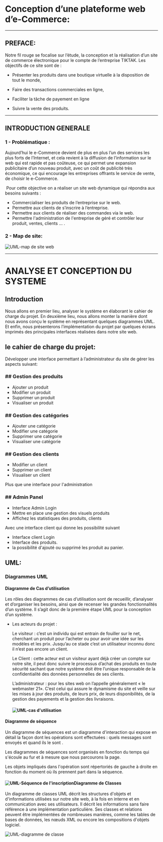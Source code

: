 # Conception d’une plateforme web d’e-Commerce:

_ _ _ _ _ _ _ _ _ _ _ _ _ _ _ _ _ _ _ _ _ _ _ _ _ _ _ _ _ _ _ _ _ _ _ _ _ _ _ _ _ _ _ _ _ _ _ _ _

## PREFACE:

Notre fil rouge se focalise sur l’étude, la conception et la réalisation d’un site de commerce électronique pour le compte de l’entreprise TIKTAK. Les objectifs de ce site sont de : 

- Présenter les produits dans une boutique virtuelle à la disposition de tout le monde, 

- Faire des transactions commerciales en ligne, 

- Faciliter la tâche de payement en ligne 

- Suivre la vente des produits. 

_ _ _ _ _ _ _ _ _ _ _ _ _ _ _ _ _ _ _ _ _ _ _ _ _ _ _ _ _ _ _ _ _ _ _ _ _ _ _ _ _ _ _ _ _ _ _ _ _

## INTRODUCTION GENERALE

### 1 -  Problématique :

Aujourd’hui le e-Commerce devient de plus en plus l’un des services les plus forts de l’Internet, et cela revient à la diffusion de l’information sur le web qui est rapide et pas coûteuse, ce qui permet une expansion publicitaire d’un nouveau produit, avec un coût de publicité très économique, ce qui encourage les entreprises offrants le service de vente, de choisir le e-Commerce. 

​		Pour cette objective on a réaliser un site web dynamique qui répondra aux besoins suivants : 

- Commercialiser les produits de l’entreprise sur le web.
-  Permettre aux clients de s’inscrire à l’entreprise.
- Permettre aux clients de réaliser des commandes via le web.
- Permettre l'administration de l'entreprise de géré et contrôler leur produit, ventes, clients ... . 

### 2 - Map de site:

![UML-map de site web](https://user-images.githubusercontent.com/75434277/117878688-853a6500-b295-11eb-9d87-f350f47f7697.png)

_ _ _ _ _ _ _ _ _ _ _ _ _ _ _ _ _ _ _ _ _ _ _ _ _ _ _ _ _ _ _ _ _ _ _ _ _ _ _ _ _ _ _ _ _ _ _ _ _

# ANALYSE ET CONCEPTION DU SYSTEME

## Introduction 

Nous allons en premier lieu, analyser le système en élaborant le cahier de charge du projet. En deuxième lieu, nous allons monter la manière dont nous avons conçu le système en représentant quelques diagrammes UML. Et enfin, nous présenterons l’implémentation du projet par quelques écrans imprimés des principales interfaces réalisées dans notre site web.

## le cahier de charge du projet:

Développer une interface permettant à l’administrateur du site de gérer les aspects suivant:

### ## Gestion des produits

- Ajouter un produit
- Modifier un produit
- Supprimer un produit
- Visualiser un produit

### ## Gestion des catégories

- Ajouter une catégorie
- Modifier une catégorie
- Supprimer une catégorie
- Visualiser une catégorie

### ## Gestion des clients

- Modifier un client
- Supprimer un client
- Visualiser un client

Plus que une interface pour l'administration 

### ## Admin Panel

- Interface Admin Login
- Mettre en place une gestion des visuels produits
- Affichez les statistiques des produits, clients

Avec une interface client qui donne les possibilité suivant 

- Interface client Login
- Interface des produits.
- la possibilité d'ajouté ou supprimé les produit au panier.

## UML:

###  Diagrammes UML 

####  Diagramme de Cas d’utilisation

 Les rôles des diagrammes de cas d’utilisation sont de recueillir, d’analyser et d’organiser les besoins, ainsi que de recenser les grandes fonctionnalités d’un système. Il s’agit donc de la première étape UML pour la conception d’un système. 

- Les acteurs du projet :

  Le visiteur : c’est un individu qui est entrain de fouiller sur le net, cherchant un produit pour l’acheter ou pour avoir une idée sur les modèles et les prix. Jusqu’au ce stade c’est un utilisateur inconnu donc il n’est pas encore un client.

  Le Client : cette acteur est un visiteur ayant déjà créer un compte sur notre site, il peut donc suivre le processus d’achat des produits en toute sécurité sachant que notre système doit être l’unique responsable de la confidentialité des données personnelles de ses clients. 

  L’administrateur : pour les sites web on l’appelle généralement « le webmaster 21». C’est celui qui assure le dynamisme du site et veille sur les mises à jour des produits, de leurs prix, de leurs disponibilités, de la gestion des payements et la gestion des livraisons.
  
  #### ![UML-cas d'utilisation](https://user-images.githubusercontent.com/75434277/117878845-b7e45d80-b295-11eb-9857-a2cea1499c52.png)
  
    

#### Diagramme de séquence 

Un diagramme de séquences est un diagramme d'interaction qui expose en détail la façon dont les opérations sont effectuées : quels messages sont envoyés et quand ils le sont . 

Les diagrammes de séquences sont organisés en fonction du temps qui s'écoule au fur et à mesure que nous parcourons la page. 

Les objets impliqués dans l'opération sont répertoriés de gauche à droite en fonction du moment où ils prennent part dans la séquence.

#### ![UML-Séquence de l'inscription](https://user-images.githubusercontent.com/75434277/117879063-0134ad00-b296-11eb-8a1c-2c0db06db067.png)Diagramme de Classes 

Un diagramme de classes UML décrit les structures d'objets et d'informations utilisées sur notre site web, à la fois en interne et en communication avec ses utilisateurs. Il décrit les informations sans faire référence à une implémentation particulière. Ses classes et relations peuvent être implémentées de nombreuses manières, comme les tables de bases de données, les nœuds XML ou encore les compositions d'objets logiciel.

![UML-diagramme de classe](https://user-images.githubusercontent.com/75434277/117879117-19a4c780-b296-11eb-8a94-5651cca9bcff.png)
